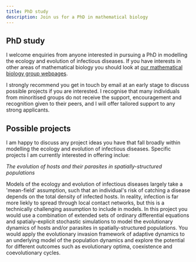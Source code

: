 ```yaml
---
title: PhD study
description: Join us for a PhD in mathematical biology
---
```


## PhD study
I welcome enquiries from anyone interested in pursuing a PhD in modelling the ecology and evolution of infectious diseases. If you have interests in other areas of mathematical biology you should look at [our mathematical biology group webpages](https://sites.google.com/sheffield.ac.uk/sheffieldmathbio/phd-and-teaching). 

I strongly recommend you get in touch by email at an early stage to discuss possible projects if you are interested. I recognise that many individuals from minoritised groups do not receive the support, encouragement and recognition given to their peers, and I will offer tailored support to any strong applicants. 

## Possible projects
I am happy to discuss any project ideas you have that fall broadly within modelling the ecology and evolution of infectious diseases. Specific projects I am currently interested in offering inclue:

*The evolution of hosts and their parasites in spatially-structured populations*

Models of the ecology and evolution of infectious diseases largely take a 'mean-field' assumption, such that an individual's risk of catching a disease depends on the total density of infected hosts. In reality, infection is far more liekly to spread through local contact networks, but this is a technically challenging assumption to include in models. In this project you would use a combination of extended sets of ordinary differential equations and spatialy-explicit stochastic simulations to model the evolutionary dynamics of hosts and/or parasites in spatially-structured populations. You would apply the evolutionary invasion framework of adaptive dynamics to an underlying model of the population dynamics and explore the potential for different outcomes such as evolutionary optima, coexistence and coevolutionary cycles.
